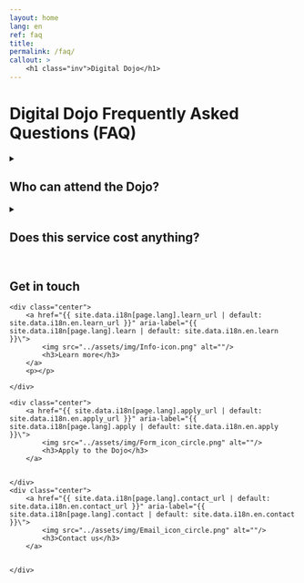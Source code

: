 ```yaml
---
layout: home
lang: en
ref: faq
title:  
permalink: /faq/
callout: >
    <h1 class="inv">Digital Dojo</h1>
---
```


# Digital Dojo Frequently Asked Questions (FAQ)


<details>
  <summary><h2>Who can attend the Dojo?</h2></summary>
  
  The service is currently only available to teams that work in Employment and Social Development Canada (ESDC), a department of the Government of Canada.
    
</details>

<details>
  <summary><h2>Does this service cost anything?</h2></summary>
  
  No. Our coaches , facilitators and Dojo staff salaries are all covered under our service's budget, as it helps the department meet its modernization goals.
  The only investment you need to consider is your team's time spent in the Dojo.
    
</details>







<p><img src="../assets/img/decorative-dots.png" class="dots" role="presentation" alt=""></p>

## Get in touch

<div class="grid-plain">
    
    <div class="center">
        <a href="{{ site.data.i18n[page.lang].learn_url | default: site.data.i18n.en.learn_url }}" aria-label="{{ site.data.i18n[page.lang].learn | default: site.data.i18n.en.learn }}\">
            <img src="../assets/img/Info-icon.png" alt=""/>
            <h3>Learn more</h3>
        </a>
        <p></p>

    </div>
    
    <div class="center">
        <a href="{{ site.data.i18n[page.lang].apply_url | default: site.data.i18n.en.apply_url }}" aria-label="{{ site.data.i18n[page.lang].apply | default: site.data.i18n.en.apply }}\">
            <img src="../assets/img/Form_icon_circle.png" alt=""/>
            <h3>Apply to the Dojo</h3>
        </a>
        

    </div>
    <div class="center">
        <a href="{{ site.data.i18n[page.lang].contact_url | default: site.data.i18n.en.contact_url }}" aria-label="{{ site.data.i18n[page.lang].contact | default: site.data.i18n.en.contact }}\">
            <img src="../assets/img/Email_icon_circle.png" alt=""/>
            <h3>Contact us</h3>
        </a>
        

    </div>

</div>



